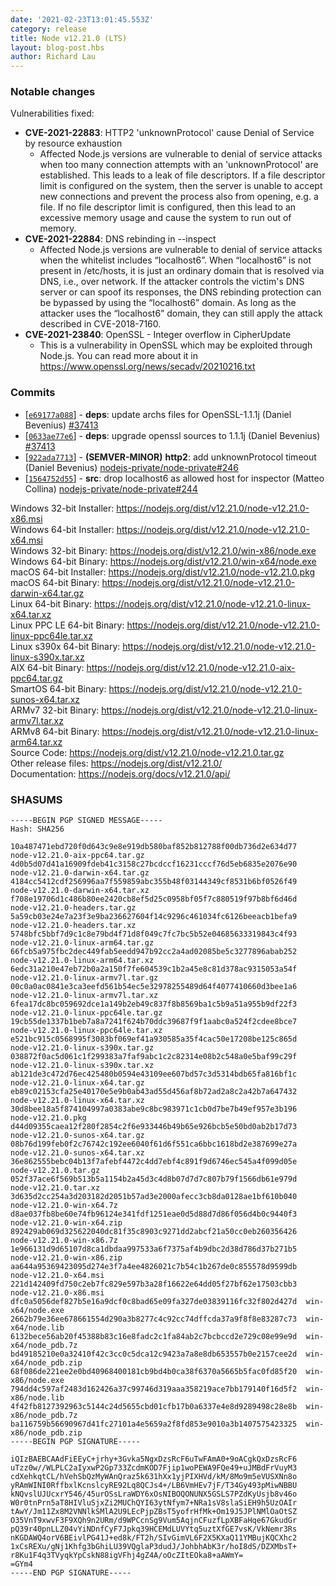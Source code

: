```yaml
---
date: '2021-02-23T13:01:45.553Z'
category: release
title: Node v12.21.0 (LTS)
layout: blog-post.hbs
author: Richard Lau
---
```


### Notable changes

Vulnerabilities fixed:

- **CVE-2021-22883**: HTTP2 'unknownProtocol' cause Denial of Service by resource exhaustion
  - Affected Node.js versions are vulnerable to denial of service attacks when too many connection attempts with an 'unknownProtocol' are established. This leads to a leak of file descriptors. If a file descriptor limit is configured on the system, then the server is unable to accept new connections and prevent the process also from opening, e.g. a file. If no file descriptor limit is configured, then this lead to an excessive memory usage and cause the system to run out of memory.
- **CVE-2021-22884**: DNS rebinding in --inspect
  - Affected Node.js versions are vulnerable to denial of service attacks when the whitelist includes “localhost6”. When “localhost6” is not present in /etc/hosts, it is just an ordinary domain that is resolved via DNS, i.e., over network. If the attacker controls the victim's DNS server or can spoof its responses, the DNS rebinding protection can be bypassed by using the “localhost6” domain. As long as the attacker uses the “localhost6” domain, they can still apply the attack described in CVE-2018-7160.
- **CVE-2021-23840**: OpenSSL - Integer overflow in CipherUpdate
  - This is a vulnerability in OpenSSL which may be exploited through Node.js. You can read more about it in https://www.openssl.org/news/secadv/20210216.txt

### Commits

- [[`e69177a088`](https://github.com/nodejs/node/commit/e69177a088)] - **deps**: update archs files for OpenSSL-1.1.1j (Daniel Bevenius) [#37413](https://github.com/nodejs/node/pull/37413)
- [[`0633ae77e6`](https://github.com/nodejs/node/commit/0633ae77e6)] - **deps**: upgrade openssl sources to 1.1.1j (Daniel Bevenius) [#37413](https://github.com/nodejs/node/pull/37413)
- [[`922ada7713`](https://github.com/nodejs/node/commit/922ada7713)] - **(SEMVER-MINOR)** **http2**: add unknownProtocol timeout (Daniel Bevenius) [nodejs-private/node-private#246](https://github.com/nodejs-private/node-private/pull/246)
- [[`1564752d55`](https://github.com/nodejs/node/commit/1564752d55)] - **src**: drop localhost6 as allowed host for inspector (Matteo Collina) [nodejs-private/node-private#244](https://github.com/nodejs-private/node-private/pull/244)

Windows 32-bit Installer: https://nodejs.org/dist/v12.21.0/node-v12.21.0-x86.msi \
Windows 64-bit Installer: https://nodejs.org/dist/v12.21.0/node-v12.21.0-x64.msi \
Windows 32-bit Binary: https://nodejs.org/dist/v12.21.0/win-x86/node.exe \
Windows 64-bit Binary: https://nodejs.org/dist/v12.21.0/win-x64/node.exe \
macOS 64-bit Installer: https://nodejs.org/dist/v12.21.0/node-v12.21.0.pkg \
macOS 64-bit Binary: https://nodejs.org/dist/v12.21.0/node-v12.21.0-darwin-x64.tar.gz \
Linux 64-bit Binary: https://nodejs.org/dist/v12.21.0/node-v12.21.0-linux-x64.tar.xz \
Linux PPC LE 64-bit Binary: https://nodejs.org/dist/v12.21.0/node-v12.21.0-linux-ppc64le.tar.xz \
Linux s390x 64-bit Binary: https://nodejs.org/dist/v12.21.0/node-v12.21.0-linux-s390x.tar.xz \
AIX 64-bit Binary: https://nodejs.org/dist/v12.21.0/node-v12.21.0-aix-ppc64.tar.gz \
SmartOS 64-bit Binary: https://nodejs.org/dist/v12.21.0/node-v12.21.0-sunos-x64.tar.xz \
ARMv7 32-bit Binary: https://nodejs.org/dist/v12.21.0/node-v12.21.0-linux-armv7l.tar.xz \
ARMv8 64-bit Binary: https://nodejs.org/dist/v12.21.0/node-v12.21.0-linux-arm64.tar.xz \
Source Code: https://nodejs.org/dist/v12.21.0/node-v12.21.0.tar.gz \
Other release files: https://nodejs.org/dist/v12.21.0/ \
Documentation: https://nodejs.org/docs/v12.21.0/api/

### SHASUMS

```
-----BEGIN PGP SIGNED MESSAGE-----
Hash: SHA256

10a487471ebd720f0d643c9e8e919db580baf852b812788f00db736d2e634d77  node-v12.21.0-aix-ppc64.tar.gz
4d0b5d07d41a16909fdeb41c3158c27bcdccf16231cccf76d5eb6835e2076e90  node-v12.21.0-darwin-x64.tar.gz
4184cc5412cdf256996aa7f559859abc355b48f03144349cf8531b6bf0526f49  node-v12.21.0-darwin-x64.tar.xz
f708e19706d1c486b80ee2420cb8ef5d25c0958bf05f7c880519f97b8bf6d46d  node-v12.21.0-headers.tar.gz
5a59cb03e24e7a23f3e9ba236627604f14c9296c461034fc6126beeacb1befa9  node-v12.21.0-headers.tar.xz
5748bfc5bbf7d9c1c8e79bd4f71d8f049c7fc7bc5b52e04685633319843c4f93  node-v12.21.0-linux-arm64.tar.gz
66fcb5a975fbc2dec449fab5eedd947b92cc2a4ad02085be5c3277896abab252  node-v12.21.0-linux-arm64.tar.xz
6edc31a210e47eb72b0a2a150f7fe604539c1b2a45e8c81d378ac9315053a54f  node-v12.21.0-linux-armv7l.tar.gz
00c0a0ac0841e3ca3eefd561b54ec5e32978255489d64f4077410660d3bee1a6  node-v12.21.0-linux-armv7l.tar.xz
6fea17dc8bc059692dce1a149b2eb49c837f8b8569ba1c5b9a51a955b9df22f3  node-v12.21.0-linux-ppc64le.tar.gz
19cb55de1337b1beb7a8a7241f624b70ddc39687f9f1aabc0a524f2cdee8bce7  node-v12.21.0-linux-ppc64le.tar.xz
e521bc915c0568995f3083bf069ef41a930585a35f4cac50e17208be125c865d  node-v12.21.0-linux-s390x.tar.gz
038872f0ac5d061c1f299383a7faf9abc1c2c82314e08b2c548a0e5baf99c29f  node-v12.21.0-linux-s390x.tar.xz
ab121de3c472d76ec425480b0594e43109ee607bd57c3d5314bdb65fa816bf1c  node-v12.21.0-linux-x64.tar.gz
eb89c02153cfa25e40170e5e9b0ab43ad55d456af8b72ad2a8c2a42b7a647432  node-v12.21.0-linux-x64.tar.xz
30d8bee18a5f874104997a0383abe9c8bc983971c1cb0d7be7b49ef957e3b196  node-v12.21.0.pkg
d44d09355caea12f280f2854c2f6e933446b49b65e926bcb5e50bd0ab2b17d73  node-v12.21.0-sunos-x64.tar.gz
08b76d199feb0f2c76742c192ee6040f61d6f551ca6bbc1618bd2e387699e27a  node-v12.21.0-sunos-x64.tar.xz
36e862555bebc04b13f7afebf4472c4dd7ebf4c891f9d6746ec545a4f099d05e  node-v12.21.0.tar.gz
052f37ace6f569b513b5a1154b2a45d3c4d8b07d7d7c807b79f1566db61e979d  node-v12.21.0.tar.xz
3d635d2cc254a3d203182d2051b57ad3e2000afecc3cb8da0128ae1bf610b040  node-v12.21.0-win-x64.7z
d8ae037fb8be60e74fb96124e341fdf1251eae0d5d88d7d86f056d4b0c9440f3  node-v12.21.0-win-x64.zip
892429ab069d325622040dc81f35c8903c9271dd2abcf21a50cc0eb260356426  node-v12.21.0-win-x86.7z
1e966131d9d65107d8ca1dbdaa997533a6f7375af4b9dbc2d38d786d37b271b5  node-v12.21.0-win-x86.zip
aa644a95369423095d274e3f7a4ee4826021c7b54c1b267de0c855578d9599db  node-v12.21.0-x64.msi
221d142409fd750c2eb7fc829e597b3a28f16622e64dd05f27bf62e17503cbb3  node-v12.21.0-x86.msi
dfc0a5056def827b5e16a9dcf0c8bad65e09fa327de03839116fc32f802d427d  win-x64/node.exe
2662b79e36ee678661554d290a3b8277c4c92cc74dffcda37a9f8f8e83287c73  win-x64/node.lib
6132bece56ab20f45388b83c16e8fadc2c1fa84ab2c7bcbccd2e729c08e99e9d  win-x64/node_pdb.7z
bd49185210e0a32410f42c3cc0c5dca12c9423a7a8e8db653557b0e2157cee2d  win-x64/node_pdb.zip
68f086de221ee2e0bd40968400181cb9bd4b0ca38f6370a5665b5fac0fd85f20  win-x86/node.exe
794dd4c597af2483d162426a37c99746d319aaa358219ace7bb179140f16d5f2  win-x86/node.lib
4f42fb8127392963c5144c24d5655cbd01cfb17b0a6337e4e8d9289498c28e8b  win-x86/node_pdb.7z
ba116759b56690967d41fc27101a4e5659a2f8fd853e9010a3b1407575423325  win-x86/node_pdb.zip
-----BEGIN PGP SIGNATURE-----

iQIzBAEBCAAdFiEEyC+jrhy+3Gvka5NgxDzsRcF6uTwFAmA0+9oACgkQxDzsRcF6
uTzz0w//WLPLC2aIyxwP2Gp733ZcdmKOD7Fjip1woPEWA9FQe49+uJMBdFrVuyM3
cdXehkqtCL/hVehSbQzMyWAnQraz5k631hXx1yjPIXHVd/kM/8Mo9m5eVUSXNn8o
yRAmWINI0RffbxlKcnslcyRE92Lq8QCJs4+/LB6VmHEv7jF/T34Gy493pMiwNBBU
kNQvslUJUcxrY546/45urOSsLraWDY6xOsNIBOQONUNX5GSLS7PZdKyUsjb8v46o
W0r0tnPrn5aT8HIVluSjxZi2MUChQYI63ytNfym7+NRa1sV8slaSiEH9h5UzOAIr
tAwY/Jm11Zx8M2VNNlkSMlA2U9LEcPjpZBsT5yofrHfMk+Om19J5JPlNMlOaOtSZ
O35VnT9xwvF3F9XQh9n2URm/d9WPCcnSg9Vum5AqjnCFuzfLpXBFaHqe67GkudGr
pQ39r40pnLLZ04vYiNDnfCyF7Jpkq39HCEMdLUVYtq5uztXfGE7vsK/VkNemr3Rs
nKGDAWQ4orV6BEivlPG41J+ed8k/FT2h/SIvGimVL6F2X5KXaQ11YMBujKQCXhc2
1xCsREXu/gNj1Khfg3bGhiLU39VQglaP3dudJ/JohbhAbK3r/hoI8dS/DZXMbsT+
r8Ku1F4q3TVyqkYpCskN88igVFhj4gZ4A/oOcZItEOka8+aAWmY=
=GYm4
-----END PGP SIGNATURE-----

```
